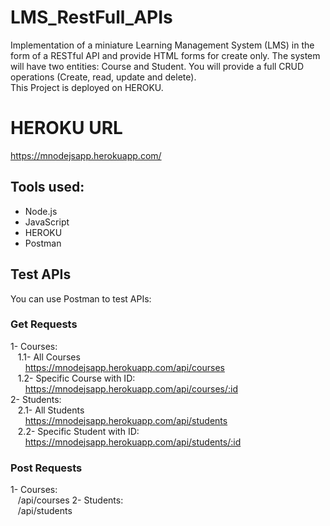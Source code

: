 # LMS_RestFull_APIs
Implementation of a miniature Learning Management System (LMS) in the form of a RESTful API and provide HTML forms for create only.
The system will have two entities: Course and Student. You will provide a full CRUD operations (Create, read, update and delete).
<br />This Project is deployed on HEROKU.

# HEROKU URL
https://mnodejsapp.herokuapp.com/

## Tools used:
* Node.js
* JavaScript
* HEROKU
* Postman

## Test APIs
You can use Postman to test APIs:
### Get Requests
1- Courses:<br />
&nbsp;&nbsp;&nbsp;1.1- All Courses<br />
&nbsp;&nbsp;&nbsp;&nbsp;&nbsp;&nbsp;https://mnodejsapp.herokuapp.com/api/courses<br />
&nbsp;&nbsp;&nbsp;1.2- Specific Course with ID:<br />
&nbsp;&nbsp;&nbsp;&nbsp;&nbsp;&nbsp;https://mnodejsapp.herokuapp.com/api/courses/:id<br />
2- Students:<br />
&nbsp;&nbsp;&nbsp;2.1- All Students<br />
&nbsp;&nbsp;&nbsp;&nbsp;&nbsp;&nbsp;https://mnodejsapp.herokuapp.com/api/students<br />
&nbsp;&nbsp;&nbsp;2.2- Specific Student with ID:<br />
&nbsp;&nbsp;&nbsp;&nbsp;&nbsp;&nbsp;https://mnodejsapp.herokuapp.com/api/students/:id<br />
### Post Requests
1- Courses:<br />
&nbsp;&nbsp;&nbsp;/api/courses
2- Students:<br />
&nbsp;&nbsp;&nbsp;/api/students
